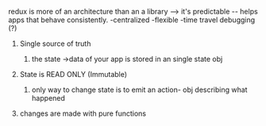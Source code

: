 redux is more of an architecture than an a library --> it's predictable -- helps apps that behave consistently.
-centralized
-flexible
-time travel debugging (?)

1. Single source of truth
   1. the state ->data of your app is stored in an single state obj

2. State is READ ONLY (Immutable)
   1. only way to change state is to emit an action- obj describing what happened

3. changes are made with pure functions